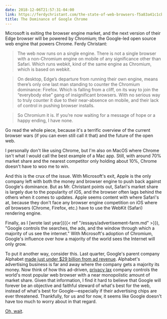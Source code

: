 ```yaml
---
date: 2018-12-06T21:57:31-04:00
link: https://ferdychristant.com/the-state-of-web-browsers-f5a83a41c1cb
title: The Dominance of Google Chrome
---
```


Microsoft is exiting the browser engine market, and the next version of their Edge browser will be powered by Chromium; the Google-led open source web engine that powers Chrome. Ferdy Christant: 

> The web now runs on a single engine. There is not a single browser with a non-Chromium engine on mobile of any significance other than Safari. Which runs webkit, kind of the same engine as Chromium, which is based on webkit.

> On desktop, Edge’s departure from running their own engine, means there’s only one last man standing to counter the Chromium dominance: Firefox. Which is falling from a cliff, on its way to join the “everybody else” gang of insignificant browsers. With no serious way to truly counter it due to their near-absence on mobile, and their lack of control in pushing browser installs.

> So Chromium it is. If you’re now waiting for a message of hope or a happy ending, I have none.  

Go read the whole piece, because it's a terrific overview of the current browser wars (if you can even still call it that) and the future of the open web. 

I personally don't like using Chrome, but I'm also on MacOS where Chrome isn't what I would call the best example of a Mac app. Still, with around 70% market share and the nearest competitor only holding about 10%, Chrome doesn't have to woo me to win. 

And this is the crux of the issue. With Microsoft's exit, Apple is the only company left with both the money and browser engine to push back against Google's dominance. But as Mr. Christant points out, Safari's market share is largely due to the popularity of iOS, and the browser often lags behind the others when it comes to updates. Apple seems content with where Safari's at, because they don't face any browser engine competition on iOS where *all* browsers (Chrome, Firefox, etc.) have to use the WebKit (Safari) rendering engine. 

Finally, as I [wrote last year]({{< ref "/essays/advertisement-farm.md" >}}), "Google controls the searches, the ads, and the window through which a majority of us see the internet." With Microsoft's adoption of Chromium, Google's influence over how a majority of the world sees the Internet will only grow. 

To put it another way, consider this. Last quarter, Google's parent company Alphabet [made just under $29 billion from ad revenue](https://qz.com/1437760/alphabet-q3-earnings-googles-ad-growth-is-slowing/). Alphabet's advertising business is far and away where the company gets a majority its money. Now think of how this ad-driven, [privacy lax](https://www.apnews.com/828aefab64d4411bac257a07c1af0ecb) company controls the world's most popular web browser with a near monopolistic amount of market share. Given that information, I find it hard to believe that Google will forever be an objective and faithful steward of what's best for the web, instead of what's best for Google—especially if their advertising chips are ever threatened. Thankfully, for us and for now, it seems like Google doesn't have too much to worry about in that regard.

[Oh, wait](https://www.nytimes.com/2018/09/03/business/media/amazon-digital-ads.html).
